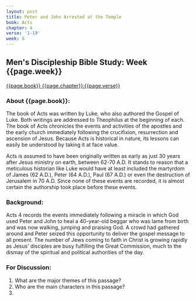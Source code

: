 ```yaml
---
layout: post
title: Peter and John Arrested at the Temple
book: Acts
chapter: 4
verse: '1-19'
week: 8
---
```

## Men's Discipleship Bible Study: Week {{page.week}}

[{{page.book}} {{page.chapter}}:{{page.verse}}](https://www.biblegateway.com/passage/?search={{page.book}}+{{page.chapter}}%3A{{page.verse}}&version=NIV)

### About {{page.book}}:
The book of Acts was written by Luke, who also authored the Gospel of Luke. Both writings are addressed to Theophilus at
the beginning of each. The book of Acts chronicles the events and activities of the apostles and the early church 
immediately following the crucifixion, resurrection and ascension of Jesus. Because Acts is historical in nature, its 
lessons can easily be understood by taking it at face value. 

Acts is assumed to have been originally written as early as just 30 years after Jesus ministry on earth, between 
62-70 A.D. It stands to reason that a meticulous historian like Luke would have at least included the martyrdom of 
James (62 A.D.), Peter (64 A.D.), Paul (67 A.D.) or even the destruction of Jerusalem in 70 A.D. Since none of these 
events are recorded, it is almost certain the authorship took place before these events.

### Background:
Acts 4 records the events immediately following a miracle in which God used Peter and John to heal a 40-year-old beggar 
who was lame from birth and was now walking, jumping and praising God. A crowd had gathered around and Peter seized this 
opportunity to deliver the gospel message to all present. The number of Jews coming to faith in Christ is growing 
rapidly as Jesus' disciples are busy fulfilling the Great Commission, much to the dismay of the spiritual and political 
authorities of the day.

### For Discussion:
1. What are the major themes of this passage?
2. Who are the main characters in this passage?
3. 